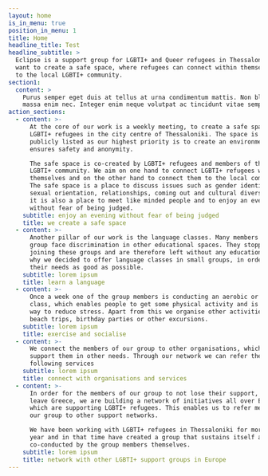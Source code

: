 ```yaml
---
layout: home
is_in_menu: true
position_in_menu: 1
title: Home
headline_title: Test
headline_subtitle: >
  Eclipse is a support group for LGBTI+ and Queer refugees in Thessaloniki. We
  want to create a safe space, where refugees can connect within themselves and
  to the local LGBTI+ community.
section1:
  content: >
    Purus semper eget duis at tellus at urna condimentum mattis. Non blandit
    massa enim nec. Integer enim neque volutpat ac tincidunt vitae semper quis.
action_sections:
  - content: >-
      At the core of our work is a weekly meeting, to create a safe space for
      LGBTI+ refugees in the city centre of Thessaloniki. The space is not
      publicly listed as our highest priority is to create an environment that
      ensures safety and anonymity.

      The safe space is co-created by LGBTI+ refugees and members of the local
      LGBTI+ community. We aim on one hand to connect LGBTI+ refugees within
      themselves and on the other hand to connect them to the local community.
      The safe space is a place to discuss issues such as gender identity,
      sexual orientation, relationships, coming out and cultural diversity but
      it is also a place to meet like minded people and to enjoy an evening
      without fear of being judged.
    subtitle: enjoy an evening without fear of being judged
    title: we create a safe space
  - content: >-
      Another pillar of our work is the language classes. Many members of the
      group face discrimination in other educational spaces. They stopped
      joining these groups and are therefore left without any education. This is
      why we decided to offer language classes in small groups, in order to meet
      their needs as good as possible.
    subtitle: lorem ipsum
    title: learn a language
  - content: >-
      Once a week one of the group members is conducting an aerobic or dance
      class, which enables people to get some physical activity and is a good
      way to reduce stress. Apart from this we organise other activities like
      beach trips, birthday parties or other excursions.
    subtitle: lorem ipsum
    title: exercise and socialise
  - content: >-
      We connect the members of our group to other organisations, which can
      support them in other needs. Through our network we can refer them to the
      following services
    subtitle: lorem ipsum
    title: connect with organisations and services
  - content: >-
      In order for the members of our group to not lose their support, when they
      leave Greece, we are building a network of initiatives all over Europe,
      which are supporting LGBTI+ refugees. This enables us to refer members of
      our group to other support networks.

      We have been working with LGBTI+ refugees in Thessaloniki for more than a
      year and in that time have created a group that sustains itself and is
      co-conducted by the group members themselves.
    subtitle: lorem ipsum
    title: network with other LGBTI+ support groups in Europe
---
```


